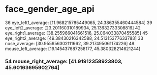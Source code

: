 # face_gender_age_api

 36 eye_left1_average:    [11.968215785449065, 24.386355460444584]
 39 eye_left2_average:    [23.201160310189934, 25.13632733308816]
 42 eye_right1_average:   [38.255966041661516, 25.064033870455585]
 45 eye_right2_average:   [49.38430216342588, 24.51315377633783]
 33 nose_average:         [30.955956302111662, 39.217495061174226]
 48 mouse_left_average:   [19.145437687258177, 45.380328214621244]
### 54 mouse_right_average:  [41.91912358923803, 45.60163695902764]

